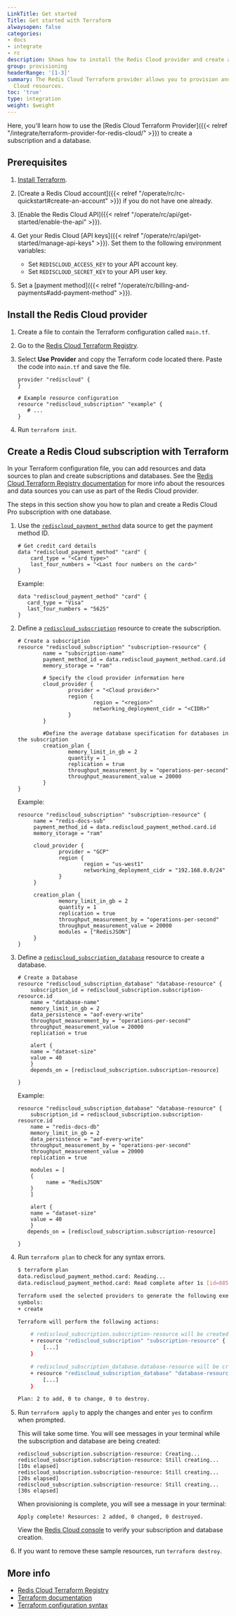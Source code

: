 ```yaml
---
LinkTitle: Get started
Title: Get started with Terraform
alwaysopen: false
categories:
- docs
- integrate
- rc
description: Shows how to install the Redis Cloud provider and create a subscription.
group: provisioning
headerRange: '[1-3]'
summary: The Redis Cloud Terraform provider allows you to provision and manage Redis
  Cloud resources.
toc: 'true'
type: integration
weight: $weight
---
```


Here, you'll learn how to use the [Redis Cloud Terraform Provider]({{< relref "/integrate/terraform-provider-for-redis-cloud/" >}}) to create a subscription and a database.

## Prerequisites

1. [Install Terraform](https://developer.hashicorp.com/terraform/tutorials/aws-get-started/install-cli).

1. [Create a Redis Cloud account]({{< relref "/operate/rc/rc-quickstart#create-an-account" >}}) if you do not have one already.

1. [Enable the Redis Cloud API]({{< relref "/operate/rc/api/get-started/enable-the-api" >}}).

1. Get your Redis Cloud [API keys]({{< relref "/operate/rc/api/get-started/manage-api-keys" >}}). Set them to the following environment variables:

    - Set `REDISCLOUD_ACCESS_KEY` to your API account key.
    - Set `REDISCLOUD_SECRET_KEY` to your API user key.

1. Set a [payment method]({{< relref "/operate/rc/billing-and-payments#add-payment-method" >}}).

## Install the Redis Cloud provider

1. Create a file to contain the Terraform configuration called `main.tf`.

1. Go to the [Redis Cloud Terraform Registry](https://registry.terraform.io/providers/RedisLabs/rediscloud/latest/).

1. Select **Use Provider** and copy the Terraform code located there. Paste the code into `main.tf` and save the file.

   ```text
   provider "rediscloud" {
   }

   # Example resource configuration
   resource "rediscloud_subscription" "example" {
      # ...
   }
   ```
   
1. Run `terraform init`.

## Create a Redis Cloud subscription with Terraform

In your Terraform configuration file, you can add resources and data sources to plan and create subscriptions and databases. See the [Redis Cloud Terraform Registry documentation](https://registry.terraform.io/providers/RedisLabs/rediscloud/latest/docs) for more info about the resources and data sources you can use as part of the Redis Cloud provider.

The steps in this section show you how to plan and create a Redis Cloud Pro subscription with one database.

1. Use the [`rediscloud_payment_method`](https://registry.terraform.io/providers/RedisLabs/rediscloud/latest/docs/data-sources/rediscloud_payment_method) data source to get the payment method ID.

    ```text
    # Get credit card details
    data "rediscloud_payment_method" "card" {
        card_type = "<Card type>"
        last_four_numbers = "<Last four numbers on the card>"
    }
    ```
   
   Example:

   ```text
   data "rediscloud_payment_method" "card" {
      card_type = "Visa"
      last_four_numbers = "5625"
   }
   ```
   
1. Define a [`rediscloud_subscription`](https://registry.terraform.io/providers/RedisLabs/rediscloud/latest/docs/resources/rediscloud_subscription) resource to create the subscription.

    ```text
    # Create a subscription
    resource "rediscloud_subscription" "subscription-resource" {
            name = "subscription-name"
            payment_method_id = data.rediscloud_payment_method.card.id
            memory_storage = "ram"

            # Specify the cloud provider information here
            cloud_provider {
                    provider = "<Cloud provider>"
                    region {
                            region = "<region>"
                            networking_deployment_cidr = "<CIDR>"
                    }
            }

            #Define the average database specification for databases in the subscription
            creation_plan {
                    memory_limit_in_gb = 2
                    quantity = 1
                    replication = true
                    throughput_measurement_by = "operations-per-second"
                    throughput_measurement_value = 20000
            }
    }
    ```

   Example:

   ```text
   resource "rediscloud_subscription" "subscription-resource" {
        name = "redis-docs-sub"
        payment_method_id = data.rediscloud_payment_method.card.id
        memory_storage = "ram"

        cloud_provider {
                provider = "GCP"
                region {
                        region = "us-west1"
                        networking_deployment_cidr = "192.168.0.0/24"
                }
        }

        creation_plan {
                memory_limit_in_gb = 2
                quantity = 1
                replication = true
                throughput_measurement_by = "operations-per-second"
                throughput_measurement_value = 20000
                modules = ["RedisJSON"]
        }
   }
   ```

1. Define a [`rediscloud_subscription_database`](https://registry.terraform.io/providers/RedisLabs/rediscloud/latest/docs/resources/rediscloud_subscription_database) resource to create a database.

    ```text
    # Create a Database
    resource "rediscloud_subscription_database" "database-resource" {
        subscription_id = rediscloud_subscription.subscription-resource.id
        name = "database-name"
        memory_limit_in_gb = 2
        data_persistence = "aof-every-write"
        throughput_measurement_by = "operations-per-second"
        throughput_measurement_value = 20000
        replication = true

        alert {
        name = "dataset-size"
        value = 40
        }
        depends_on = [rediscloud_subscription.subscription-resource]

    }
    ```
   
   Example:

   ```text
   resource "rediscloud_subscription_database" "database-resource" {
       subscription_id = rediscloud_subscription.subscription-resource.id
       name = "redis-docs-db"
       memory_limit_in_gb = 2
       data_persistence = "aof-every-write"
       throughput_measurement_by = "operations-per-second"
       throughput_measurement_value = 20000
       replication = true

       modules = [
       {
            name = "RedisJSON"
       }
       ]

       alert {
       name = "dataset-size"
       value = 40
       }
      depends_on = [rediscloud_subscription.subscription-resource]

   }
    ```

2. Run `terraform plan` to check for any syntax errors.

    ```sh
    $ terraform plan
    data.rediscloud_payment_method.card: Reading...
    data.rediscloud_payment_method.card: Read complete after 1s [id=8859]

    Terraform used the selected providers to generate the following execution plan. Resource actions are indicated with the following
    symbols:
    + create

    Terraform will perform the following actions:

        # rediscloud_subscription.subscription-resource will be created
        + resource "rediscloud_subscription" "subscription-resource" {
            [...]
        }

        # rediscloud_subscription_database.database-resource will be created
        + resource "rediscloud_subscription_database" "database-resource" {
            [...]
        }
    
    Plan: 2 to add, 0 to change, 0 to destroy.
    ```

3. Run `terraform apply` to apply the changes and enter `yes` to confirm when prompted.

    This will take some time. You will see messages in your terminal while the subscription and database are being created:

   ```text
   rediscloud_subscription.subscription-resource: Creating...
   rediscloud_subscription.subscription-resource: Still creating... [10s elapsed]
   rediscloud_subscription.subscription-resource: Still creating... [20s elapsed]
   rediscloud_subscription.subscription-resource: Still creating... [30s elapsed]
   ```

   When provisioning is complete, you will see a message in your terminal:   

   ```text
   Apply complete! Resources: 2 added, 0 changed, 0 destroyed.
   ```

   View the [Redis Cloud console](https://app.redislabs.com/) to verify your subscription and database creation.

4. If you want to remove these sample resources, run `terraform destroy`.

## More info

- [Redis Cloud Terraform Registry](https://registry.terraform.io/providers/RedisLabs/rediscloud/latest/docs)
- [Terraform documentation](https://developer.hashicorp.com/terraform/docs)
- [Terraform configuration syntax](https://developer.hashicorp.com/terraform/language/syntax/configuration)